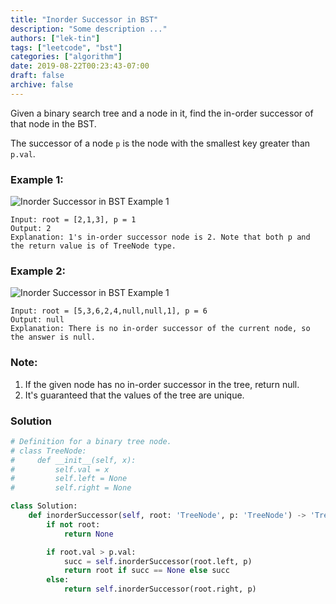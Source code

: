 ```yaml
---
title: "Inorder Successor in BST"
description: "Some description ..."
authors: ["lek-tin"]
tags: ["leetcode", "bst"]
categories: ["algorithm"]
date: 2019-08-22T00:23:43-07:00
draft: false
archive: false
---
```

Given a binary search tree and a node in it, find the in-order successor of that node in the BST.

The successor of a node `p` is the node with the smallest key greater than `p.val`.

### Example 1:
![Inorder Successor in BST Example 1](https://assets.leetcode.com/uploads/2019/01/23/285_example_1.PNG)
```
Input: root = [2,1,3], p = 1
Output: 2
Explanation: 1's in-order successor node is 2. Note that both p and the return value is of TreeNode type.
```
### Example 2:
![Inorder Successor in BST Example 1](https://assets.leetcode.com/uploads/2019/01/23/285_example_2.PNG)
```
Input: root = [5,3,6,2,4,null,null,1], p = 6
Output: null
Explanation: There is no in-order successor of the current node, so the answer is null.
```
### Note:
1. If the given node has no in-order successor in the tree, return null.
2. It's guaranteed that the values of the tree are unique.

### Solution
```python
# Definition for a binary tree node.
# class TreeNode:
#     def __init__(self, x):
#         self.val = x
#         self.left = None
#         self.right = None

class Solution:
    def inorderSuccessor(self, root: 'TreeNode', p: 'TreeNode') -> 'TreeNode':
        if not root:
            return None

        if root.val > p.val:
            succ = self.inorderSuccessor(root.left, p)
            return root if succ == None else succ
        else:
            return self.inorderSuccessor(root.right, p)
```